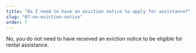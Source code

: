 ```yaml
---
title: "Do I need to have an eviction notice to apply for assistance?"
slug: "07-no-eviction-notice"
order: 7
---
```


No, you do not need to have received an eviction notice to be eligible for rental assistance.